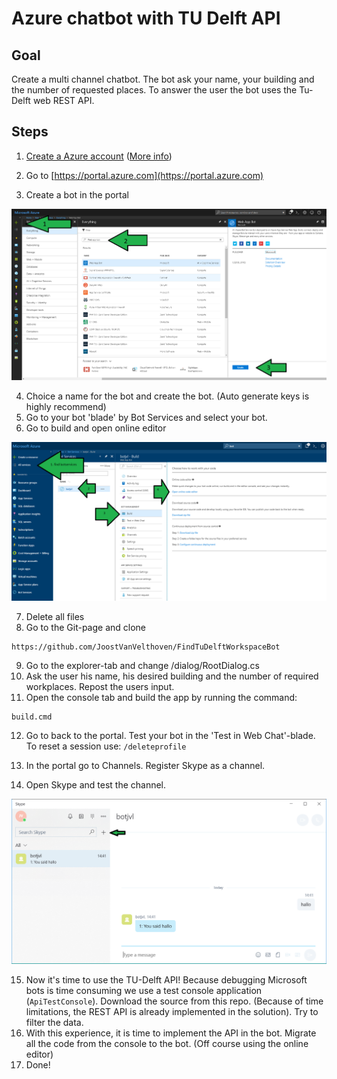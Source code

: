 # Azure chatbot with TU Delft API

## Goal
Create a multi channel chatbot. The bot ask your name, your building and the number of requested places. To answer the user the bot uses the Tu-Delft web REST API. 


## Steps   
1. [Create a Azure account](https://azure.microsoft.com/en-us/free/students/) ([More info](Docs/Manual_azure_student_account.pdf))


2. Go to [https://portal.azure.com](https://portal.azure.com)
3. Create a bot in the portal

![create the bot](/Docs/CreateBot.png "Create a bot")

4. Choice a name for the bot and create the bot. (Auto generate keys is highly recommend) 
5. Go to your bot 'blade' by  Bot Services and select your bot.
6. Go to build and open online editor

![Botblade](/Docs/BotBlade.png "Bot blade")

7. Delete all files
8. Go to the Git-page and clone

```
https://github.com/JoostVanVelthoven/FindTuDelftWorkspaceBot  
```
9. Go to the explorer-tab and change /dialog/RootDialog.cs
10. Ask the user his name, his desired building and the number of required workplaces. Repost the users input. 
11. Open the console tab and build the app by running the command:
```
build.cmd
```
12. Go to back to the portal. Test your bot in the 'Test in Web Chat'-blade. To reset a session use: `/deleteprofile`

13. In the portal go to Channels. Register Skype as a channel.
14. Open Skype and test the channel.

![Skype](/Docs/Skype.png "Skype")

15. Now it's time to use the TU-Delft API! Because debugging Microsoft bots is time consuming we use a test console application (`ApiTestConsole`).  Download the source from this repo.  (Because of time limitations, the REST API is already implemented in the solution). Try to filter the data. 
17. With this experience, it is time to implement the API in the bot. Migrate all the code from the console to the bot. (Off course using the online editor) 
18. Done!
 
